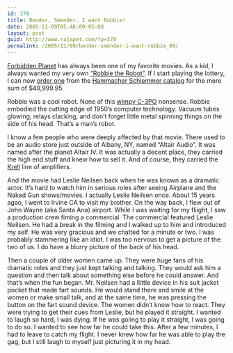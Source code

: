```yaml
---
id: 378
title: Bender, Smender. I want Robbie!
date: 2005-11-09T05:46:00-05:00
layout: post
guid: http://www.rajapet.com/?p=378
permalink: /2005/11/09/bender-smender-i-want-robbie_09/
---
```

[<img src="https://i1.wp.com/photos1.blogger.com/blogger/7711/622/400/RobbieSmall.1.jpeg?w=680" border="0" alt="" data-recalc-dims="1" />](https://i1.wp.com/photos1.blogger.com/blogger/7711/622/1600/RobbieSmall.1.jpeg)  
[Forbidden Planet](http://www.imdb.com/title/tt0049223/ "A starship crew goes to investigate the silence of a planet's colony only to find two survivors and a deadly secret that one of them has.") has always been one of my favorite movies. As a kid, I always wanted my very own [&#8220;Robbie the Robot&#8221;](http://www.the-robotman.com/nv_fs.html "Welcome to Altair 4..."). If I start playing the lottery, I can now [order one](http://www.hammacher.com/publish/10921.asp "Please allow 4 to 6 weeks for delivery") from the [Hammacher Schlemmer catalo](http://www.hammacher.com/ "As seen on airline flights")g for the mere sum of $49,999.95. 

Robbie was a cool robot. None of this [wimpy C-3PO](http://en.wikipedia.org/wiki/C-3PO "Wimpy robot") nonsense. Robbie embodied the cutting edge of 1950&#8217;s computer technology. Vacuum tubes glowing, relays clacking, and don&#8217;t forget little metal spinning things on the side of his head. That&#8217;s a man&#8217;s robot.

I know a few people who were deeply affected by that movie. There used to be an audio store just outside of Albany, NY, named &#8220;Altair Audio&#8221;. It was named after the planet Altair IV. It was actually a decent place, they carried the high end stuff and knew how to sell it. And of course, they carried the [Krell](http://en.wikipedia.org/wiki/Krell_Industries_Inc.) line of amplifiers.

And the movie had Leslie Neilsen back when he was known as a dramatic actor. It&#8217;s hard to watch him in serious roles after seeing Airplane and the Naked Gun shows/movies. I actually Leslie Neilsen once. About 15 years agao, I went to Irvine CA to visit my brother. On the way back, I flew out of John Wayne (aka Santa Ana) airport. While I was waiting for my fliight, I saw a production crew fiming a commercial. The commercial featured Leslie Neilsen. He had a break in the filming and I walked up to him and introduced my self. He was very gracious and we chatted for a minute or two. I was probably stammering like an idiot. I was too nervous to get a picture of the two of us. I do have a blurry picture of the back of his head. 

Then a couple of older women came up. They were huge fans of his dramatic roles and they just kept talking and talking. They would ask him a question and then talk about something else before he could answer. And that&#8217;s when the fun began. Mr. Neilsen had a llittle device in his suit jacket pocket that made fart sounds. He would stand there and smile at the women or make small talk, and at the same time, he was pressing the button on the fart sound device. The women didn&#8217;t know how to react. They were trying to get their cues from Leslie, but he played it straight. I wanted to laugh so hard, I was dying. If he was goiing to play it straight, I was going to do so. I wanted to see how far he could take this. After a few minutes, I had to leave to catch my flight. I never knew how far he was able to play the gag, but I still laugh to myself just picturing it in my head.